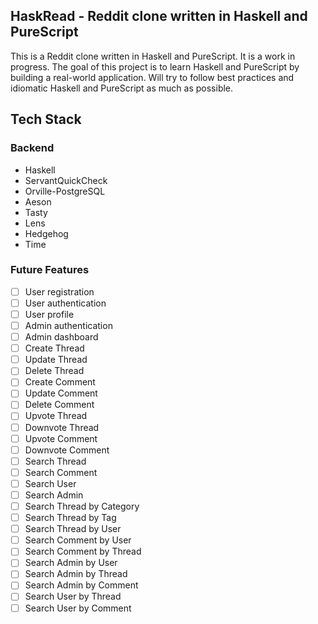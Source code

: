 ## HaskRead - Reddit clone written in Haskell and PureScript

This is a Reddit clone written in Haskell and PureScript. It is a work in progress. The goal of this project is to learn Haskell and PureScript by building a real-world application. Will try to follow best practices and idiomatic Haskell and PureScript as much as possible.

## Tech Stack

### Backend

- Haskell
- ServantQuickCheck
- Orville-PostgreSQL
- Aeson
- Tasty
- Lens
- Hedgehog
- Time

### Future Features

- [ ] User registration
- [ ] User authentication
- [ ] User profile
- [ ] Admin authentication
- [ ] Admin dashboard
- [ ] Create Thread
- [ ] Update Thread
- [ ] Delete Thread
- [ ] Create Comment
- [ ] Update Comment
- [ ] Delete Comment
- [ ] Upvote Thread
- [ ] Downvote Thread
- [ ] Upvote Comment
- [ ] Downvote Comment
- [ ] Search Thread
- [ ] Search Comment
- [ ] Search User
- [ ] Search Admin
- [ ] Search Thread by Category
- [ ] Search Thread by Tag
- [ ] Search Thread by User
- [ ] Search Comment by User
- [ ] Search Comment by Thread
- [ ] Search Admin by User
- [ ] Search Admin by Thread
- [ ] Search Admin by Comment
- [ ] Search User by Thread
- [ ] Search User by Comment